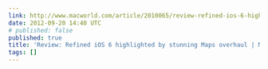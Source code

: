 ```yaml
---
link: http://www.macworld.com/article/2010065/review-refined-ios-6-highlighted-by-stunning-maps-overhaul.html
date: 2012-09-20 14:40 UTC
# published: false
published: true
title: 'Review: Refined iOS 6 highlighted by stunning Maps overhaul | Macworld'
tags: []
---
```



